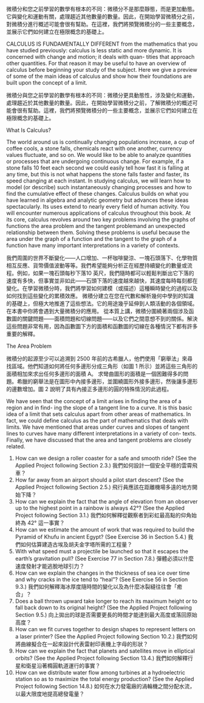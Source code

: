 




微積分和您之前學習的數學有根本的不同：微積分不是那麼靜態，而是更加動態。它與變化和運動有關，處理趨近其他數量的數量。因此，在開始學習微積分之前，對微積分進行概述可能會很有幫助。在這裡，我們將預覽微積分的一些主要概念，並展示它們如何建立在極限概念的基礎上。


CALCULUS IS FUNDAMENTALLY DIFFERENT from the mathematics that you have studied previously: calculus is less static and more dynamic. It is concerned with change and motion; it deals with quan- tities that approach other quantities. For that reason it may be useful to have an overview of calculus before beginning your study of the subject. Here we give a preview of some of the main ideas of calculus and show how their foundations are built upon the concept of a limit.


微積分與您之前學習的數學有根本的不同：微積分更具動態性，涉及變化和運動，處理趨近於其他數量的數量。因此，在開始學習微積分之前，了解微積分的概述可能會很有幫助。這裡，我們將預覽微積分的一些主要概念，並展示它們如何建立在極限概念的基礎上。



What Is Calculus?

The world around us is continually changing populations increase, a cup of coffee cools, a stone falls, chemicals react with one another, currency values fluctuate, and so on. We would like to be able to analyze quantities or processes that are undergoing continuous change. For example, if a stone falls 10 feet each second we could easily tell how fast it is falling at any time, but this is not what happens the stone falls faster and faster, its speed changing at each instant. In studying calculus, we will learn how to model (or describe) such instantaneously changing processes and how to find the cumulative effect of these changes.
Calculus builds on what you have learned in algebra and analytic geometry but advances these ideas spectacularly. Its uses extend to nearly every field of human activity. You will encounter numerous applications of calculus throughout this book.
At its core, calculus revolves around two key problems involving the graphs of functions the area problem and the tangent problemand an unexpected relationship between them. Solving these problems is useful because the area under the graph of a function and the tangent to the graph of a function have many important interpretations in a variety of contexts.

我們周圍的世界不斷變化——人口增加、一杯咖啡變涼、一塊石頭落下、化學物質相互反應、貨幣價值波動等等。我們希望能夠分析正在經歷持續變化的數量或流程。例如，如果一塊石頭每秒下落10 英尺，我們隨時都可以輕鬆判斷出它下落的速度有多快，但事實並非如此——石頭下落的速度越來越快，其速度每時每刻都在變化。在學習微積分時，我們將學習如何建模（或描述）這種瞬時變化的過程以及如何找到這些變化的累積效應。
微積分建立在您在代數和解析幾何中學到的知識的基礎上，但極大地推進了這些想法。它的用途幾乎延伸到人類活動的各個領域。在本書中你將會遇到大量微積分的應用。
從本質上講，微積分圍繞著兩個涉及函數圖的關鍵問題——面積問題和切線問題——以及它們之間意想不到的關係。解決這些問題非常有用，因為函數圖下方的面積和函數圖的切線在各種情況下都有許多重要的解釋。


The Area Problem

微積分的起源至少可以追溯到 2500 年前的古希臘人，他們使用「窮舉法」來尋找區域。他們知道如何將任何多邊形分成三角形（如圖 1 所示）並將這些三角形的面積相加來求出任何多邊形的面積 A。
求彎曲圖形的面積是一個困難得多的問題。希臘的窮舉法是在圖形中內接多邊形，並圍繞圖形外接多邊形，然後讓多邊形的邊數增加。圖 2 說明了具有內接正多邊形的圓的特殊情況的此過程。


We have seen that the concept of a limit arises in finding the area of a region and in find- ing the slope of a tangent line to a curve. It is this basic idea of a limit that sets calculus apart from other areas of mathematics. In fact, we could define calculus as the part of mathematics that deals with limits. We have mentioned that areas under curves and slopes of tangent lines to curves have many different interpretations in a variety of con- texts. Finally, we have discussed that the area and tangent problems are closely related.



1. How can we design a roller coaster for a safe and smooth ride? (See the Applied Project following Section 2.3.)
   我們如何設計一個安全平穩的雲霄飛車？
2. How far away from an airport should a pilot start descent? (See the Applied Project following Section 2.5.)
   飛行員應該在距離機場多遠的地方開始下降？
3. How can we explain the fact that the angle of elevation from an observer up to the highest point in a rainbow is always 42°?
(See the Applied Project following Section 3.1.)
   我們如何解釋從觀察者到彩虹最高點的仰角始終為 42° 這一事實？
1. How can we estimate the amount of work that was required to build the Pyramid of Khufu in ancient Egypt?
(See Exercise 36 in Section 5.4.)
   我們如何估算建造古埃及胡夫金字塔所需的工程量？
1. With what speed must a projectile be launched so that it escapes the earth’s gravitation pull?
(See Exercise 77 in Section 7.8.)
   彈體必須以什麼速度發射才能逃脫地球引力？
1. How can we explain the changes in the thickness of sea ice over time and why cracks in the ice tend to “heal”?
(See Exercise 56 in Section 9.3.)
   我們如何解釋海冰厚度隨時間的變化以及為什麼冰裂縫往往會「癒合」？
1. Does a ball thrown upward take longer to reach its maximum height or to fall back down to its original height?
(See the Applied Project following Section 9.5.)
   向上拋出的球是否需要更長的時間才能達到最大高度或落回原始高度？
1. How can we fit curves together to design shapes to represent letters on a laser printer?
(See the Applied Project following Section 10.2.)
   我們如何將曲線擬合在一起來設計代表雷射印表機上字母的形狀？
1. How can we explain the fact that planets and satellites move in elliptical orbits? (See the Applied Project following Section 13.4.)
   我們如何解釋行星和衛星沿著橢圓軌道運行的事實？
2.  How can we distribute water flow among turbines at a hydroelectric station so as to maximize the total energy production?
(See the Applied Project following Section 14.8.)
   如何在水力發電廠的渦輪機之間分配水流，以最大限度地提高總發電量？




